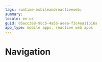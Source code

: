 ```yaml
---
tags: runtime-mobileandreactiveweb;  
summary: 
locale: en-us
guid: 05acc388-98c5-4a5b-aeea-f3c4ea11b16a
app_type: mobile apps, reactive web apps
---
```


# Navigation

